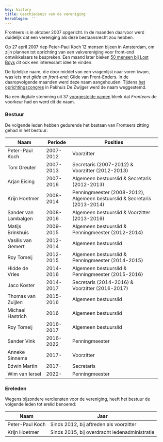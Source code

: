 ```yaml
---
key: history
title: Geschiedenis van de vereniging
heroSlogan: ''
---
```


Fronteers is in oktober 2007 opgericht. In de maanden daarvoor werd duidelijk dat een vereniging als deze bestaansrecht zou hebben.

Op 27 april 2007 riep Peter-Paul Koch 12 mensen bijeen in Amsterdam, om zijn plannen tot oprichting van een vakvereniging voor front-end ontwikkelaars te bespreken. Een maand later bleken [50 mensen bij Lost Boys](/nl/activiteiten/2007/lost-boys.html) dit ook een interessant idee te vinden.

De tijdelijke naam, die door middel van een vragenlijst naar voren kwam, was iets met _gilde_ en _front-end_; Gilde van Front-Enders. In de daaropvolgende maanden werd deze naam aangehouden. Tijdens [het oprichtingscongres](/nl/activiteiten/2007/oprichtingscongres) in Pakhuis De Zwijger werd de naam weggestemd.

Na een digitale stemming uit 37 [voorgestelde namen](/nl/vereniging/geschiedenis/namen) bleek dat _Fronteers_ de voorkeur had en werd dit de naam.

### Bestuur

De volgende leden hebben gedurende het bestaan van Fronteers zitting gehad in het bestuur:

| Naam                 | Periode   | Posities                                                                  |
| -------------------- | --------- | ------------------------------------------------------------------------- |
| Peter-Paul Koch      | 2007-2012 | Voorzitter                                                                |
| Tom Greuter          | 2007-2013 | Secretaris (2007-2012) & Voorzitter (2012-2013)                           |
| Arjan Eising         | 2007-2016 | Algemeen bestuurslid & Secretaris (2012-2013)                             |
| Krijn Hoetmer        | 2008-2014 | Penningmeester (2008-2012), Algemeen bestuurslid & Secretaris (2013-2014) |
| Sander van Lambalgen | 2008-2016 | Algemeen bestuurslid & Voorzitter (2013-2016)                             |
| Matijs Brinkhuis     | 2009-2015 | Algemeen bestuurslid & Penningmeester (2012-2014)                         |
| Vasilis van Gemert   | 2012-2014 | Algemeen bestuurslid                                                      |
| Roy Tomeij           | 2012-2015 | Algemeen bestuurslid & Penningmeester (2014-2015)                         |
| Hidde de Vries       | 2014-2016 | Algemeen bestuurslid & Penningmeester (2015-2016)                         |
| Jaco Koster          | 2014-2017 | Secretaris (2014-2016) & Voorzitter (2016-2017)                           |
| Thomas van Zuijlen   | 2015-2016 | Algemeen bestuurslid                                                      |
| Michael Hastrich     | 2016      | Algemeen bestuurslid                                                      |
| Roy Tomeij           | 2016-2017 | Algemeen bestuurslid                                                      |
| Sander Vink          | 2016-2022 | Penningmeester                                                            |
| Anneke Sinnema       | 2017-     | Voorzitter                                                                |
| Edwin Martin         | 2017-     | Secretaris                                                                |
| Wim van Iersel       | 2022-     | Penningmeester                                                            |

### Ereleden

Wegens bijzondere verdiensten voor de vereniging, heeft het bestuur de volgende leden tot erelid benoemd:

| Naam            | Jaar                                          |
| --------------- | --------------------------------------------- |
| Peter-Paul Koch | Sinds 2012, bij aftreden als voorzitter       |
| Krijn Hoetmer   | Sinds 2015, bij overdracht ledenadministratie |
